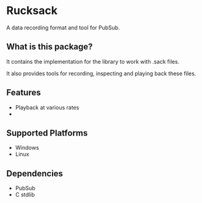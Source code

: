 # Rucksack

A data recording format and tool for PubSub.


## What is this package?

It contains the implementation for the library to work with .sack files.

It also provides tools for recording, inspecting and playing back these files.

## Features

- Playback at various rates
- 

## Supported Platforms

- Windows
- Linux

## Dependencies

- PubSub
- C stdlib

